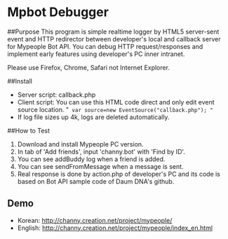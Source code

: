 Mpbot Debugger
==============

##Purpose
This program is simple realtime logger by HTML5 server-sent event and HTTP redirector between developer's local and callback server for Mypeople Bot API. You can debug HTTP request/responses and implement early features using developer's PC inner intranet.

Please use Firefox, Chrome, Safari not Internet Explorer.

##Install
* Server script: callback.php
* Client script: You can use this HTML code direct and only edit event source location.
"`
    var source=new EventSource("callback.php");
"`
* If log file sizes up 4k, logs are deleted automatically. 

##How to Test

1. Download and install Mypeople PC version.
2. In tab of 'Add friends', input 'channy.bot' with 'Find by ID'.
3. You can see addBuddy log when a friend is added.
4. You can see sendFromMessage when a message is sent.
5. Real response is done by action.php of developer's PC and its code is based on Bot API sample code of Daum DNA's github.
 
## Demo
* Korean: http://channy.creation.net/project/mypeople/
* English: http://channy.creation.net/project/mypeople/index_en.html 


